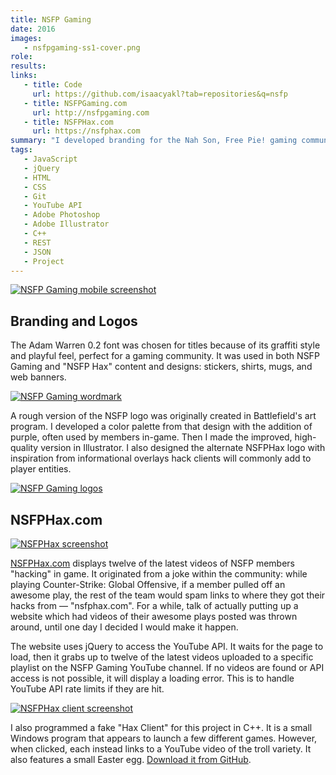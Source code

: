 ```yaml
---
title: NSFP Gaming
date: 2016
images:
   - nsfpgaming-ss1-cover.png
role:
results:
links:
   - title: Code
     url: https://github.com/isaacyakl?tab=repositories&q=nsfp
   - title: NSFPGaming.com
     url: http://nsfpgaming.com
   - title: NSFPHax.com
     url: https://nsfphax.com
summary: "I developed branding for the Nah Son, Free Pie! gaming community and deployed both NSFP Gaming.com and NSFPhax.com. The founder had a rough idea for the logo design, which I helped bring to fruition. NSFPGaming.com provides a portal to various other community resources such as social media presence, server information, an online shop, and community information. NSFPHax.com was developed as a joke site featuring gaming clips from the community."
tags:
   - JavaScript
   - jQuery
   - HTML
   - CSS
   - Git
   - YouTube API
   - Adobe Photoshop
   - Adobe Illustrator
   - C++
   - REST
   - JSON
   - Project
---
```


[![NSFP Gaming mobile screenshot](/img/work/nsfpgaming-ss4-mobile.jpg)](/img/work/nsfpgaming-ss4-mobile.jpg)

## Branding and Logos

The Adam Warren 0.2 font was chosen for titles because of its graffiti style and playful feel, perfect for a gaming community. It was used in both NSFP Gaming and "NSFP Hax" content and designs: stickers, shirts, mugs, and web banners.

[![NSFP Gaming wordmark](/img/work/nsfpgaming-wordmark.png)](/img/work/nsfpgaming-wordmark.png)

A rough version of the NSFP logo was originally created in Battlefield's art program. I developed a color palette from that design with the addition of purple, often used by members in-game. Then I made the improved, high-quality version in Illustrator. I also designed the alternate NSFPHax logo with inspiration from informational overlays hack clients will commonly add to player entities.

[![NSFP Gaming logos](/img/work/nsfpgaming-logos.png)](/img/work/nsfpgaming-logos.png)

## NSFPHax.com

[![NSFPHax screenshot](/img/work/nsfpgaming-ss2-nsfphax-mobile.jpg)](/img/work/nsfpgaming-ss2-nsfphax-mobile.jpg)

[NSFPHax.com](https://nsfphax.com) displays twelve of the latest videos of NSFP members "hacking" in game. It originated from a joke within the community: while playing Counter-Strike: Global Offensive, if a member pulled off an awesome play, the rest of the team would spam links to where they got their hacks from — "nsfphax.com". For a while, talk of actually putting up a website which had videos of their awesome plays posted was thrown around, until one day I decided I would make it happen.

The website uses jQuery to access the YouTube API. It waits for the page to load, then it grabs up to twelve of the latest videos uploaded to a specific playlist on the NSFP Gaming YouTube channel. If no videos are found or API access is not possible, it will display a loading error. This is to handle YouTube API rate limits if they are hit.

[![NSFPHax client screenshot](/img/work/nsfpgaming-ss3-nsfphax-client.jpg)](/img/work/nsfpgaming-ss3-nsfphax-client.jpg)

I also programmed a fake "Hax Client" for this project in C++. It is a small Windows program that appears to launch a few different games. However, when clicked, each instead links to a YouTube video of the troll variety. It also features a small Easter egg. [Download it from GitHub](https://github.com/isaacyakl/nsfphax.com/raw/master/nsfphax0.1-beta337.zip).
